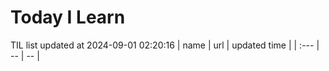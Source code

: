 # Today I Learn 
TIL list updated at 2024-09-01 02:20:16
| name | url | updated time |
| :--- | -- | -- |

